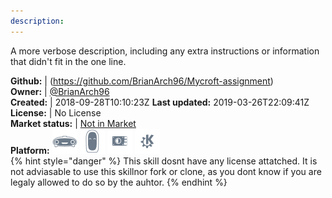 ```yaml
---
description: 
---
```

A more verbose description, including any extra instructions or
information that didn't fit in the one line.

**Github:** | (https://github.com/BrianArch96/Mycroft-assignment)  
**Owner:** | [@BrianArch96](https://github.com/BrianArch96)  
**Created:** | 2018-09-28T10:10:23Z  **Last updated:** 2019-03-26T22:09:41Z  
**License:** | No License  
**Market status:** | [Not in Market](https://market.mycroft.ai/skill/)  
**Platform:**   ![](.gitbook/assets/mark-1-icon.png)  ![](.gitbook/assets/mark-2-icon.png)  ![](.gitbook/assets/picroft-icon.png)  ![](.gitbook/assets/kde.png)   
{% hint style="danger" %}
This skill dosnt have any license attatched. It is not adviasable to use this skillnor fork or clone, as you dont know if you are legaly allowed to do so by the auhtor.
{% endhint %}
